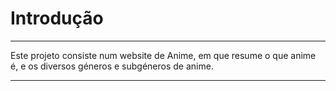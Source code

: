 # Introdução
______________________________

Este projeto consiste num website de Anime, em que resume o que anime é, e os diversos géneros e subgéneros de anime.
______________________________
